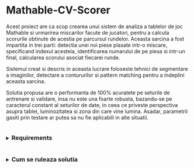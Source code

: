 # Mathable-CV-Scorer

Acest proiect are ca scop crearea unui sistem de analiza a tablelor de joc Mathable si urmarirea miscarilor facute de jucatori, pentru a calcula scorurile obtinute de acestia pe parcursul rundelor. Aceasta sarcina a fost impartita in trei parti: detectia unei noi piese plasate intr-o miscare, specificand indexul acesteia, identificarea numarului de pe piesa si intr-un final, calcularea scorului asociat fiecarei runde.

Sistemul creat si descris in aceasta lucrare foloseste tehnici de segmentare a imaginilor, detectare a contururilor si pattern matching pentru a indeplini aceasta sarcina.

Solutia propusa are o performanta de 100\% acuratete pe seturile de antrenare si validare, insa nu este una foarte robusta, bazandu-se pe caracterul constant al seturilor de date, in ceea ce priveste perspectiva asupra tablei, luminozitatea si zona din care vine lumina. Asadar, parametrii gasiti prin testare ar putea sa nu fie aplicabili in alte situatii.

<details>
<summary>
<h3 style="display:inline-block">Requirements</h3>
</summary>

---

 - matplotlib==3.8.3
 - opencv-python==4.9.0.80
 - numpy==1.26.4
</details>

<details>
<summary>
<h3 style="display:inline-block">Cum se ruleaza solutia</h3>
</summary>

---

- In fisierul <b>configs.py</b> se schimba variabila <b>trainDir</b> cu denumirea fisierului ce contine datele de analizat
    ```
    # configuratia curenta:
    trainDir = os.path.join(rootDir, 'antrenare')
    ```
- Se ruleaza fisierul <b>solve.py</b>
    ```
    python3 solve.py
    ```
</details>